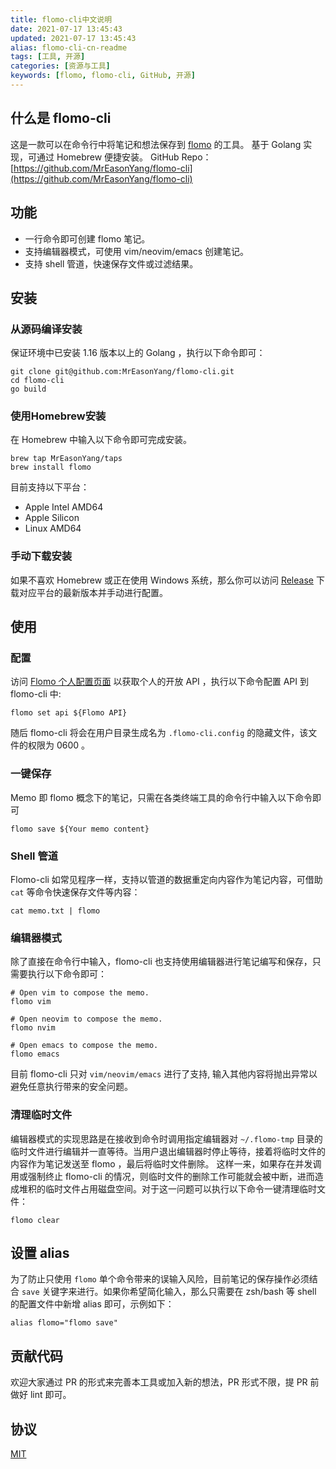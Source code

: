 ```yaml
---
title: flomo-cli中文说明
date: 2021-07-17 13:45:43
updated: 2021-07-17 13:45:43
alias: flomo-cli-cn-readme
tags: [工具, 开源]
categories: [资源与工具]
keywords: [flomo, flomo-cli, GitHub, 开源]
---
```

## 什么是 flomo-cli
这是一款可以在命令行中将笔记和想法保存到 [flomo](https://flomoapp.com/) 的工具。
基于 Golang 实现，可通过 Homebrew 便捷安装。
GitHub Repo：[https://github.com/MrEasonYang/flomo-cli](https://github.com/MrEasonYang/flomo-cli)

## 功能
- 一行命令即可创建 flomo 笔记。
- 支持编辑器模式，可使用 vim/neovim/emacs 创建笔记。
- 支持 shell 管道，快速保存文件或过滤结果。<!--more-->

## 安装
### 从源码编译安装
保证环境中已安装 1.16 版本以上的 Golang ，执行以下命令即可：
```shell
git clone git@github.com:MrEasonYang/flomo-cli.git
cd flomo-cli
go build
```
### 使用Homebrew安装
在 Homebrew 中输入以下命令即可完成安装。
```shell
brew tap MrEasonYang/taps
brew install flomo
```
目前支持以下平台：
- Apple Intel AMD64
- Apple Silicon
- Linux AMD64
### 手动下载安装
如果不喜欢 Homebrew 或正在使用 Windows 系统，那么你可以访问 [Release](https://github.com/MrEasonYang/flomo-cli/releases) 下载对应平台的最新版本并手动进行配置。

## 使用
### 配置
访问 [Flomo 个人配置页面](https://flomoapp.com/mine?source=incoming_webhook) 以获取个人的开放 API ，执行以下命令配置 API 到 flomo-cli 中:
```shell
flomo set api ${Flomo API}
```
随后 flomo-cli 将会在用户目录生成名为 `.flomo-cli.config` 的隐藏文件，该文件的权限为 0600 。
### 一键保存
Memo 即 flomo 概念下的笔记，只需在各类终端工具的命令行中输入以下命令即可
```shell
flomo save ${Your memo content}
```
### Shell 管道
Flomo-cli 如常见程序一样，支持以管道的数据重定向内容作为笔记内容，可借助 `cat` 等命令快速保存文件等内容：
```shell
cat memo.txt | flomo
```
### 编辑器模式
除了直接在命令行中输入，flomo-cli 也支持使用编辑器进行笔记编写和保存，只需要执行以下命令即可：
```shell
# Open vim to compose the memo.
flomo vim 

# Open neovim to compose the memo.
flomo nvim 

# Open emacs to compose the memo.
flomo emacs
```
目前 flomo-cli 只对 `vim/neovim/emacs` 进行了支持, 输入其他内容将抛出异常以避免任意执行带来的安全问题。
### 清理临时文件
编辑器模式的实现思路是在接收到命令时调用指定编辑器对 `~/.flomo-tmp` 目录的临时文件进行编辑并一直等待。当用户退出编辑器时停止等待，接着将临时文件的内容作为笔记发送至 flomo ，最后将临时文件删除。
这样一来，如果存在并发调用或强制终止 flomo-cli 的情况，则临时文件的删除工作可能就会被中断，进而造成堆积的临时文件占用磁盘空间。对于这一问题可以执行以下命令一键清理临时文件：
```shell
flomo clear
```

## 设置 alias
为了防止只使用 `flomo` 单个命令带来的误输入风险，目前笔记的保存操作必须结合 `save` 关键字来进行。如果你希望简化输入，那么只需要在 zsh/bash 等 shell 的配置文件中新增 alias 即可，示例如下：
```shell
alias flomo="flomo save" 
```

## 贡献代码
欢迎大家通过 PR 的形式来完善本工具或加入新的想法，PR 形式不限，提 PR 前做好 lint 即可。

## 协议
[MIT](https://github.com/MrEasonYang/flomo-cli/blob/main/LICENSE)